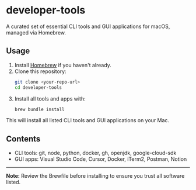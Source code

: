 # developer-tools

A curated set of essential CLI tools and GUI applications for macOS, managed via Homebrew.

## Usage

1. Install [Homebrew](https://brew.sh/) if you haven't already.
2. Clone this repository:
   ```sh
   git clone <your-repo-url>
   cd developer-tools
   ```
3. Install all tools and apps with:
   ```sh
   brew bundle install
   ```

This will install all listed CLI tools and GUI applications on your Mac.

## Contents

- CLI tools: git, node, python, docker, gh, openjdk, google-cloud-sdk
- GUI apps: Visual Studio Code, Cursor, Docker, iTerm2, Postman, Notion

---

**Note:** Review the Brewfile before installing to ensure you trust all software listed.
